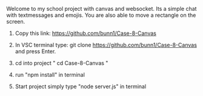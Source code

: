 Welcome to my school project with canvas and websocket. Its a simple chat with textmessages and emojis. You are also able to move a rectangle on the screen.

1. Copy this link: https://github.com/bunn1/Case-8-Canvas

2. In VSC terminal type: git clone https://github.com/bunn1/Case-8-Canvas and press Enter.

3. cd into project " cd Case-8-Canvas "

4. run "npm install" in terminal

5. Start project simply type "node server.js" in terminal




